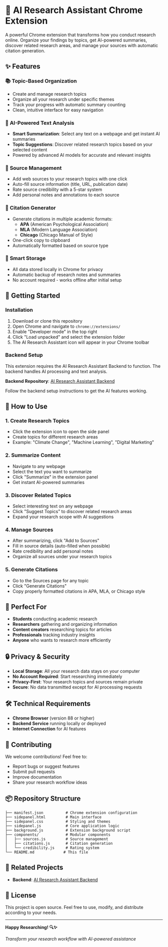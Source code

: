 # 🔬 AI Research Assistant Chrome Extension

A powerful Chrome extension that transforms how you conduct research online. Organize your findings by topics, get AI-powered summaries, discover related research areas, and manage your sources with automatic citation generation.

## ✨ Features

### 📚 **Topic-Based Organization**
- Create and manage research topics
- Organize all your research under specific themes
- Track your progress with automatic summary counting
- Clean, intuitive interface for easy navigation

### 🤖 **AI-Powered Text Analysis**
- **Smart Summarization**: Select any text on a webpage and get instant AI summaries
- **Topic Suggestions**: Discover related research topics based on your selected content
- Powered by advanced AI models for accurate and relevant insights

### 📖 **Source Management**
- Add web sources to your research topics with one click
- Auto-fill source information (title, URL, publication date)
- Rate source credibility with a 5-star system
- Add personal notes and annotations to each source

### 📝 **Citation Generator**
- Generate citations in multiple academic formats:
  - **APA** (American Psychological Association)
  - **MLA** (Modern Language Association) 
  - **Chicago** (Chicago Manual of Style)
- One-click copy to clipboard
- Automatically formatted based on source type

### 💾 **Smart Storage**
- All data stored locally in Chrome for privacy
- Automatic backup of research notes and summaries
- No account required - works offline after initial setup

## 🚀 Getting Started

### Installation
1. Download or clone this repository
2. Open Chrome and navigate to `chrome://extensions/`
3. Enable "Developer mode" in the top right
4. Click "Load unpacked" and select the extension folder
5. The AI Research Assistant icon will appear in your Chrome toolbar

### Backend Setup
This extension requires the AI Research Assistant Backend to function. The backend handles AI processing and text analysis.

**Backend Repository**: [AI Research Assistant Backend](https://github.com/labibkamran/AI-Research-Assistant-Backend.git)

Follow the backend setup instructions to get the AI features working.

## 📖 How to Use

### 1. **Create Research Topics**
- Click the extension icon to open the side panel
- Create topics for different research areas
- Example: "Climate Change", "Machine Learning", "Digital Marketing"

### 2. **Summarize Content**
- Navigate to any webpage
- Select the text you want to summarize
- Click "Summarize" in the extension panel
- Get instant AI-powered summaries

### 3. **Discover Related Topics**
- Select interesting text on any webpage
- Click "Suggest Topics" to discover related research areas
- Expand your research scope with AI suggestions

### 4. **Manage Sources**
- After summarizing, click "Add to Sources"
- Fill in source details (auto-filled when possible)
- Rate credibility and add personal notes
- Organize all sources under your research topics

### 5. **Generate Citations**
- Go to the Sources page for any topic
- Click "Generate Citations"
- Copy properly formatted citations in APA, MLA, or Chicago style

## 🎯 Perfect For

- **Students** conducting academic research
- **Researchers** gathering and organizing information
- **Content creators** researching topics for articles
- **Professionals** tracking industry insights
- **Anyone** who wants to research more efficiently

## 🔒 Privacy & Security

- **Local Storage**: All your research data stays on your computer
- **No Account Required**: Start researching immediately
- **Privacy-First**: Your research topics and sources remain private
- **Secure**: No data transmitted except for AI processing requests

## 🛠️ Technical Requirements

- **Chrome Browser** (version 88 or higher)
- **Backend Service** running locally or deployed
- **Internet Connection** for AI features

## 🤝 Contributing

We welcome contributions! Feel free to:
- Report bugs or suggest features
- Submit pull requests
- Improve documentation
- Share your research workflow ideas

## 📦 Repository Structure

```
├── manifest.json          # Chrome extension configuration
├── sidepanel.html         # Main interface
├── sidepanel.css          # Styling and themes
├── sidepanel.js           # Core application logic
├── background.js          # Extension background script
├── components/            # Modular components
│   ├── sources.js         # Source management
│   ├── citations.js       # Citation generation
│   └── credibility.js     # Rating system
└── README.md             # This file
```

## 🔗 Related Projects

- **Backend**: [AI Research Assistant Backend](https://github.com/labibkamran/AI-Research-Assistant-Backend.git)

## 📄 License

This project is open source. Feel free to use, modify, and distribute according to your needs.

---

**Happy Researching! 🔍✨**

*Transform your research workflow with AI-powered assistance*